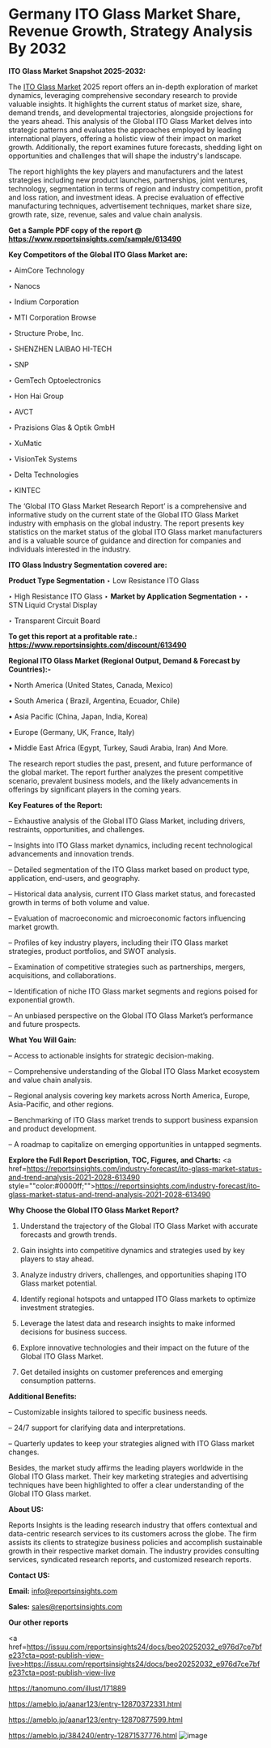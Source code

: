 # Germany ITO Glass Market Share, Revenue Growth, Strategy Analysis By 2032

<strong>ITO Glass Market Snapshot 2025-2032:</strong>

The <a href=https://www.reportsinsights.com/sample/613490>ITO Glass Market</a> 2025 report offers an in-depth exploration of market dynamics, leveraging comprehensive secondary research to provide valuable insights. It highlights the current status of market size, share, demand trends, and developmental trajectories, alongside projections for the years ahead. This analysis of the Global ITO Glass Market delves into strategic patterns and evaluates the approaches employed by leading international players, offering a holistic view of their impact on market growth. Additionally, the report examines future forecasts, shedding light on opportunities and challenges that will shape the industry's landscape.

The report highlights the key players and manufacturers and the latest strategies including new product launches, partnerships, joint ventures, technology, segmentation in terms of region and industry competition, profit and loss ration, and investment ideas. A precise evaluation of effective manufacturing techniques, advertisement techniques, market share size, growth rate, size, revenue, sales and value chain analysis.

<strong>Get a Sample PDF copy of the report @ <a href=https://www.reportsinsights.com/sample/613490 style=color:#0000ff;>https://www.reportsinsights.com/sample/613490</a></strong>

<strong>Key Competitors of the Global ITO Glass Market are:</strong>

‣ AimCore Technology

‣ Nanocs

‣ Indium Corporation

‣ MTI Corporation Browse

‣ Structure Probe, Inc.

‣ SHENZHEN LAIBAO HI-TECH

‣ SNP

‣ GemTech Optoelectronics

‣ Hon Hai Group

‣ AVCT

‣ Prazisions Glas & Optik GmbH

‣ XuMatic

‣ VisionTek Systems

‣ Delta Technologies

‣ KINTEC

The ‘Global ITO Glass Market Research Report’ is a comprehensive and informative study on the current state of the Global ITO Glass Market industry with emphasis on the global industry. The report presents key statistics on the market status of the global ITO Glass market manufacturers and is a valuable source of guidance and direction for companies and individuals interested in the industry.

<strong>ITO Glass Industry Segmentation covered are:</strong>

<strong>Product Type Segmentation</strong>
‣
Low Resistance ITO Glass

‣ High Resistance ITO Glass
‣ 
<strong>Market by Application Segmentation</strong>
‣
‣  STN Liquid Crystal Display

‣ Transparent Circuit Board

<strong>To get this report at a profitable rate.: <a href=https://www.reportsinsights.com/discount/613490 style=color:#0000ff;>https://www.reportsinsights.com/discount/613490</a></strong>

<strong>Regional ITO Glass Market (Regional Output, Demand &amp; Forecast by Countries):-</strong>

• North America (United States, Canada, Mexico)

• South America ( Brazil, Argentina, Ecuador, Chile)

• Asia Pacific (China, Japan, India, Korea)

• Europe (Germany, UK, France, Italy)

• Middle East Africa (Egypt, Turkey, Saudi Arabia, Iran) And More.

The research report studies the past, present, and future performance of the global market. The report further analyzes the present competitive scenario, prevalent business models, and the likely advancements in offerings by significant players in the coming years.

<strong>Key Features of the Report:</strong>

– Exhaustive analysis of the Global ITO Glass Market, including drivers, restraints, opportunities, and challenges.

– Insights into ITO Glass market dynamics, including recent technological advancements and innovation trends.

– Detailed segmentation of the ITO Glass market based on product type, application, end-users, and geography.

– Historical data analysis, current ITO Glass market status, and forecasted growth in terms of both volume and value.

– Evaluation of macroeconomic and microeconomic factors influencing market growth.

– Profiles of key industry players, including their ITO Glass market strategies, product portfolios, and SWOT analysis.

– Examination of competitive strategies such as partnerships, mergers, acquisitions, and collaborations.

– Identification of niche ITO Glass market segments and regions poised for exponential growth.

– An unbiased perspective on the Global ITO Glass Market’s performance and future prospects.

<strong>What You Will Gain:</strong>

– Access to actionable insights for strategic decision-making.

– Comprehensive understanding of the Global ITO Glass Market ecosystem and value chain analysis.

– Regional analysis covering key markets across North America, Europe, Asia-Pacific, and other regions.

– Benchmarking of ITO Glass market trends to support business expansion and product development.

– A roadmap to capitalize on emerging opportunities in untapped segments.

<strong>Explore the Full Report Description, TOC, Figures, and Charts:</strong>
<a href=https://reportsinsights.com/industry-forecast/ito-glass-market-status-and-trend-analysis-2021-2028-613490 style=""color:#0000ff;"">https://reportsinsights.com/industry-forecast/ito-glass-market-status-and-trend-analysis-2021-2028-613490</a>

<strong>Why Choose the Global ITO Glass Market Report?</strong>

1. Understand the trajectory of the Global ITO Glass Market with accurate forecasts and growth trends.

2. Gain insights into competitive dynamics and strategies used by key players to stay ahead.

3. Analyze industry drivers, challenges, and opportunities shaping ITO Glass market potential.

4. Identify regional hotspots and untapped ITO Glass markets to optimize investment strategies.

5. Leverage the latest data and research insights to make informed decisions for business success.

6. Explore innovative technologies and their impact on the future of the Global ITO Glass Market.

7. Get detailed insights on customer preferences and emerging consumption patterns.

<strong>Additional Benefits:</strong>

– Customizable insights tailored to specific business needs.

– 24/7 support for clarifying data and interpretations.

– Quarterly updates to keep your strategies aligned with ITO Glass market changes.

Besides, the market study affirms the leading players worldwide in the Global ITO Glass market. Their key marketing strategies and advertising techniques have been highlighted to offer a clear understanding of the Global ITO Glass market.

<strong><strong>About US</strong>:</strong>

Reports Insights is the leading research industry that offers contextual and data-centric research services to its customers across the globe. The firm assists its clients to strategize business policies and accomplish sustainable growth in their respective market domain. The industry provides consulting services, syndicated research reports, and customized research reports.

<strong>Contact US:</strong>

<p class=><b>Email:</b> <a href=mailto:info@reportsinsights.com>info@reportsinsights.com</a></p>
<p class=><b>Sales:</b> <a href=mailto:sales@reportsinsights.com>sales@reportsinsights.com</a></p>

<strong>Our other reports</strong>

<a href=https://issuu.com/reportsinsights24/docs/beo20252032_e976d7ce7bfe23?cta=post-publish-view-live>https://issuu.com/reportsinsights24/docs/beo20252032_e976d7ce7bfe23?cta=post-publish-view-live</a>

<a href=https://tanomuno.com/illust/171889>https://tanomuno.com/illust/171889</a>

<a href=https://ameblo.jp/aanar123/entry-12870372331.html>https://ameblo.jp/aanar123/entry-12870372331.html</a>

<a href=https://ameblo.jp/aanar123/entry-12870877599.html>https://ameblo.jp/aanar123/entry-12870877599.html</a>

<a href=https://ameblo.jp/384240/entry-12871537776.html>https://ameblo.jp/384240/entry-12871537776.html</a>
![image](https://github.com/user-attachments/assets/80b32a9b-d4e9-46a7-989d-af8903579a35)
